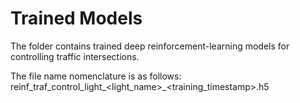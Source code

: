 # Trained Models #
The folder contains trained deep reinforcement-learning models for controlling traffic intersections. 

The file name nomenclature is as follows: reinf_traf_control_light_<light_name>_<training_timestamp>.h5
